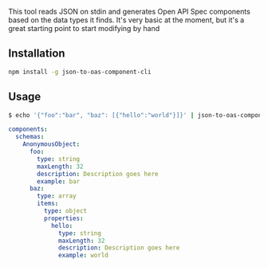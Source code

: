 This tool reads JSON on stdin and generates Open API Spec components based on the data types it finds. It's very basic at the moment, but it's a great starting point to start modifying by hand

## Installation

```bash
npm install -g json-to-oas-component-cli
```

## Usage

```bash
$ echo '{"foo":"bar", "baz": [{"hello":"world"}]}' | json-to-oas-component
```

```yaml
components:
  schemas:
    AnonymousObject:
      foo:
        type: string
        maxLength: 32
        description: Description goes here
        example: bar
      baz:
        type: array
        items:
          type: object
          properties:
            hello:
              type: string
              maxLength: 32
              description: Description goes here
              example: world
```
